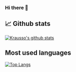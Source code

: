 ### Hi there 👋

<!--
**e6voe9/e6voe9** is a ✨ _special_ ✨ repository because its `README.md` (this file) appears on your GitHub profile.

Here are some ideas to get you started:

- 🔭 I’m currently working on ...
- 🌱 I’m currently learning ...
- 👯 I’m looking to collaborate on ...
- 🤔 I’m looking for help with ...
- 💬 Ask me about ...
- 📫 How to reach me: ...
- 😄 Pronouns: ...
- ⚡ Fun fact: ...
-->
## 📈 Github stats
[![Krausso's github stats](https://github-readme-stats.vercel.app/api?username=e6voe9&count_private=true&show_icons=true&theme=chartreuse-dark&hide_border=true&hide_title=true)](https://github.com/anuraghazra/github-readme-stats)


## Most used languages
[![Top Langs](https://github-readme-stats.vercel.app/api/top-langs/?username=e6voe9&theme=graywhite&langs_count=8&layout=compact)](https://github.com/anuraghazra/github-readme-stats)

